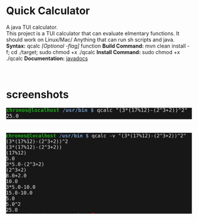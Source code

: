 # Quick Calculator
A java TUI calculator.
<br />
This project is a TUI calculator that can evaluate elmentary functions.
It should work on Linux/Mac/ Anything that can run sh scripts and java.
<br />
**Syntax:** qcalc *[Optional -flag]* function
**Build Command:** mvn clean install -f; cd ./target; sudo chmod +x ./qcalc
**Install Command:** sudo chmod +x ./qcalc
**Documentation:** [javadocs](https://paroxayte.github.io/qcalc/)
<br />
<br />
<br />


# screenshots

![without verbosity](/without_verbosity.png?raw=true "without verbosity")
<br />
<br />
<br />
![with_verbosity](/with_verbosity.png?raw=true "with verbosity")
